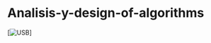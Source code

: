 # Analisis-y-design-of-algorithms

[![USB](https://www.google.com/url?sa=i&url=http%3A%2F%2Fuvirtual-t.usbbog.edu.co%3A8080%2Fmoodle3.1%2F&psig=AOvVaw1lUXPIAHfr0hTUlcr3t91e&ust=1585834852990000&source=images&cd=vfe&ved=0CAIQjRxqFwoTCIjSl7-tx-gCFQAAAAAdAAAAABAD.png)]
